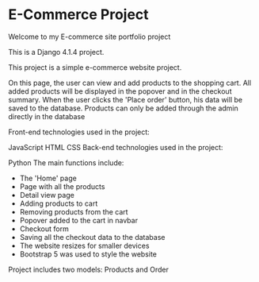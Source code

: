 # E-Commerce Project
Welcome to my E-commerce site portfolio project

This is a Django 4.1.4 project.

This project is a simple e-commerce website project.

On this page, the user can view and add products to the shopping cart. All added products will be displayed in the popover and in the checkout summary. When the user clicks the 'Place order' button, his data will be saved to the database. Products can only be added through the admin directly in the database

Front-end technologies used in the project:

JavaScript
HTML
CSS
Back-end technologies used in the project:

Python
The main functions include:

- The 'Home' page
- Page with all the products
- Detail view page
- Adding products to cart
- Removing products from the cart
- Popover added to the cart in navbar
- Checkout form
- Saving all the checkout data to the database
- The website resizes for smaller devices
- Bootstrap 5 was used to style the website

Project includes two models: Products and Order
